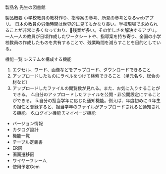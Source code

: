 製品名
先生の図書館

製品概要
小学校教員の教材作り、指導案の参考、所見の参考となるwebアプリ。
日本の教員の労働時間は世界的に見てもかなり長い。学校現場で求められることが非常に多くなっており、残業が多い。その忙しさを解決するアプリ。
一人一人の教員が日頃作成したワークシートや、指導案を持ち寄り、全国の小学校教員の作成したものを共有することで、残業時間を減らすことを目的としている。

機能一覧
システムを構成する機能
1. エクセル、ワード、画像などをアップロード、ダウンロードできること
2. アップロードしたものにラベルをつけて検索できること（単元名や、総合の材など）
3. アップロードしたファイルの閲覧数が見れる。また、お気に入りすることができる。
4.自分のアップロードしたファイルを公開・非公開設定にすることができる。
5.自分の担当学年に応じた通知機能。例えば、年度初めに４年生の担任と登録すると、担当学年のファイルがアップロードされると通知される機能。
6.ログイン機能
7.マイページ機能

- バージョン情報
- カタログ設計
- 機能一覧
- テーブル定義書
- ER図
- 画面遷移図
- ワイヤーフレーム
- 使用予定Gem

